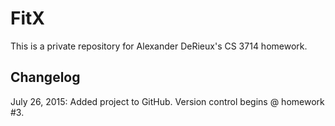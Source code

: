 # FitX
This is a private repository for Alexander DeRieux's CS 3714 homework.

## Changelog
July 26, 2015:
  Added project to GitHub.
  Version control begins @ homework #3.
